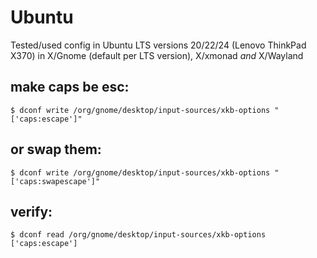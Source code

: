 # Ubuntu

Tested/used config in Ubuntu LTS versions 20/22/24 (Lenovo ThinkPad X370) in X/Gnome (default per LTS version), X/xmonad *and* X/Wayland

## make caps be esc:

```
$ dconf write /org/gnome/desktop/input-sources/xkb-options "['caps:escape']"
```

## or swap them:
```
$ dconf write /org/gnome/desktop/input-sources/xkb-options "['caps:swapescape']"
```


## verify:

```
$ dconf read /org/gnome/desktop/input-sources/xkb-options
['caps:escape']
```
